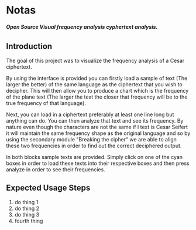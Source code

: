 # Notas
###### **Open Source Visual frequency analysis cyphertext analysis.**

## Introduction

The goal of this project was to visualize the frequency analysis of a Cesar ciphertext. 

By using the interface is provided you can firstly load a sample of text (The larger the better) of the same language as the ciphertext that you wish to decipher. This will then allow you to produce a chart which is the frequency of the plane text (The larger the text the closer that frequency will be to the true frequency of that language).

Next, you can load in a ciphertext preferably at least one line long but anything can do. You can then analyze that text and see its frequency. By nature even though the characters are not the same if I text is Cesar Seifert it will maintain the same frequency shape as the original language and so by using the secondary module "Breaking the cipher" we are able to align these two frequencies in order to find out the correct deciphered output.

In both blocks sample texts are provided. Simply click on one of the cyan boxes in order to load these texts into their respective boxes and then press analyze in order to see their frequencies.

## **Expected Usage Steps**
1. do thing 1
2. do thing 2
3. do thing 3
4. fourth thing
